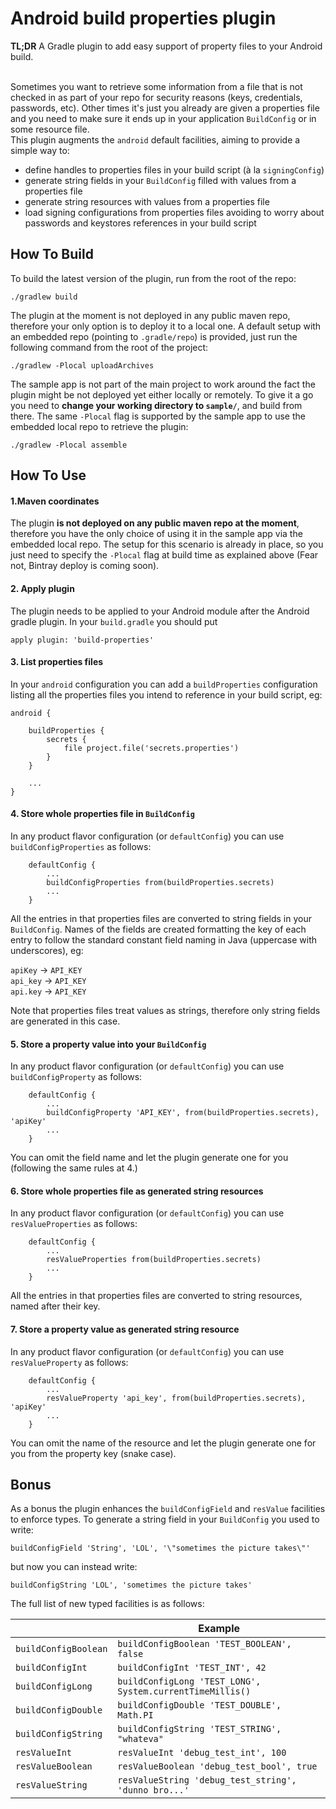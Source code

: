 # Android build properties plugin
**TL;DR** A Gradle plugin to add easy support of property files to your Android build.<br/>
<br/>

Sometimes you want to retrieve some information from a file that is not checked in as part of your repo for security reasons (keys, credentials, passwords, etc).
Other times it's just you already are given a properties file and you need to make sure it ends up in your application `BuildConfig` or in some resource file.<br/>
This plugin augments the `android` default facilities, aiming to provide a simple way to:
- define handles to properties files in your build script (à la `signingConfig`)
- generate string fields in your `BuildConfig` filled with values from a properties file
- generate string resources with values from a properties file
- load signing configurations from properties files avoiding to worry about passwords and keystores references in your build script

## How To Build

To build the latest version of the plugin, run from the root of the repo:
```
./gradlew build
```

The plugin at the moment is not deployed in any public maven repo, therefore your only option is to deploy it to a local one.
A default setup with an embedded repo (pointing to `.gradle/repo`) is provided, just run the following command from the root
 of the project:
```
./gradlew -Plocal uploadArchives
```

The sample app is not part of the main project to work around the fact the plugin might be not deployed yet either locally or remotely.
To give it a go you need to **change your working directory to `sample/`**, and build from there. The same `-Plocal` flag is supported
by the sample app to use the embedded local repo to retrieve the plugin:

```
./gradlew -Plocal assemble
```

## How To Use

#### 1.Maven coordinates
The plugin **is not deployed on any public maven repo at the moment**, therefore you have the only choice of using it in
the sample app via the embedded local repo. The setup for this scenario is already in place, so you just need to specify
the `-Plocal` flag at build time as explained above (Fear not, Bintray deploy is coming soon).

#### 2. Apply plugin
The plugin needs to be applied to your Android module after the Android gradle plugin. In your `build.gradle` you should put
```
apply plugin: 'build-properties'
```

#### 3. List properties files
In your `android` configuration you can add a `buildProperties` configuration listing all the properties files you intend
to reference in your build script, eg:
```
android {

    buildProperties {
        secrets {
            file project.file('secrets.properties')
        }
    }

    ...
}
```

#### 4. Store whole properties file in `BuildConfig`
In any product flavor configuration (or `defaultConfig`) you can use `buildConfigProperties` as follows:

```
    defaultConfig {
        ...
        buildConfigProperties from(buildProperties.secrets)
        ...
    }
```
All the entries in that properties files are converted to string fields in your `BuildConfig`. Names of the fields are
created formatting the key of each entry to follow the standard constant field naming in Java (uppercase with underscores), eg:

`apiKey` -> `API_KEY`<br/>
`api_key` -> `API_KEY`<br/>
`api.key` -> `API_KEY`<br/>

Note that properties files treat values as strings, therefore only string fields are generated in this case.

#### 5. Store a property value into your `BuildConfig`
In any product flavor configuration (or `defaultConfig`) you can use `buildConfigProperty` as follows:

```
    defaultConfig {
        ...
        buildConfigProperty 'API_KEY', from(buildProperties.secrets), 'apiKey'
        ...
    }
```
You can omit the field name and let the plugin generate one for you (following the same rules at 4.)

#### 6. Store whole properties file as generated string resources
In any product flavor configuration (or `defaultConfig`) you can use `resValueProperties` as follows:

```
    defaultConfig {
        ...
        resValueProperties from(buildProperties.secrets)
        ...
    }
```
All the entries in that properties files are converted to string resources, named after their key.


#### 7. Store a property value as generated string resource
In any product flavor configuration (or `defaultConfig`) you can use `resValueProperty` as follows:

```
    defaultConfig {
        ...
        resValueProperty 'api_key', from(buildProperties.secrets), 'apiKey'
        ...
    }
```
You can omit the name of the resource and let the plugin generate one for you from the property key (snake case).

## Bonus
As a bonus the plugin enhances the `buildConfigField` and `resValue` facilities to enforce types.
To generate a string field in your `BuildConfig` you used to write:
```
buildConfigField 'String', 'LOL', '\"sometimes the picture takes\"'
```
but now you can instead write:
```
buildConfigString 'LOL', 'sometimes the picture takes'
```
The full list of new typed facilities is as follows:

| | Example |
|----|----|
|`buildConfigBoolean` | `buildConfigBoolean 'TEST_BOOLEAN', false`|
|`buildConfigInt` | `buildConfigInt 'TEST_INT', 42`|
|`buildConfigLong` | `buildConfigLong 'TEST_LONG', System.currentTimeMillis()`|
|`buildConfigDouble` | `buildConfigDouble 'TEST_DOUBLE', Math.PI`|
|`buildConfigString` | `buildConfigString 'TEST_STRING', "whateva"`|
|`resValueInt`| `resValueInt 'debug_test_int', 100`|
|`resValueBoolean` | `resValueBoolean 'debug_test_bool', true`|
|`resValueString` | `resValueString 'debug_test_string', 'dunno bro...'`|
